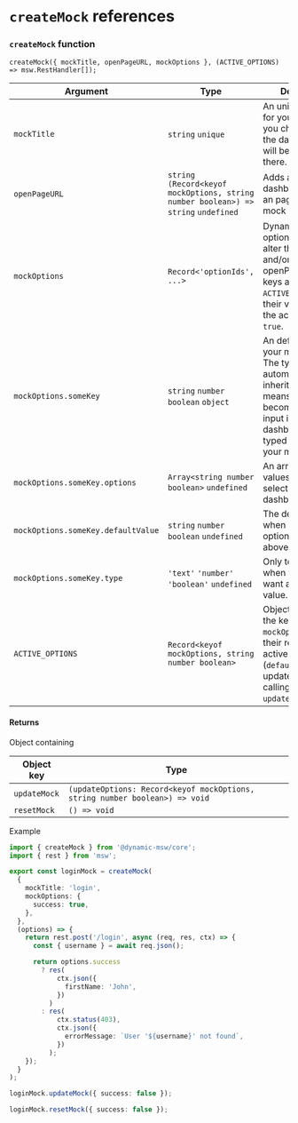 # `createMock` references

### `createMock` function

`createMock({ mockTitle, openPageURL, mockOptions }, (ACTIVE_OPTIONS) => msw.RestHandler[]);`

| Argument                           | Type                                                                                | Description                                                                                                                                                                       |
| ---------------------------------- | ----------------------------------------------------------------------------------- | --------------------------------------------------------------------------------------------------------------------------------------------------------------------------------- |
| `mockTitle`                        | `string` `unique`                                                                   | An unique identifier for your mock. If you choose to use the dashboard, this will be used as title there.                                                                         |
| `openPageURL`                      | `string` `(Record<keyof mockOptions, string number boolean>) => string` `undefined` | Adds an link to the dashboard to open an page where the mock can be tested                                                                                                        |
| `mockOptions`                      | `Record<'optionIds', ...>`                                                          | Dynamic mock options used to alter the response and/or openPageURL. The keys are used in `ACTIVE_OPTIONS` and their value will be the active value e.g. `true`.                   |
| `mockOptions.someKey`              | `string` `number` `boolean` `object`                                                | An default value for your mock option. The type is automatically inherited. That means a string will become an string input in the dashboard and typed as such in your mock code. |
| `mockOptions.someKey.options`      | `Array<string number boolean>` `undefined`                                          | An array of possible values. Shown as select input in the dashboard.                                                                                                              |
| `mockOptions.someKey.defaultValue` | `string` `number` `boolean` `undefined`                                             | The default value when using select options as shown above.                                                                                                                       |
| `mockOptions.someKey.type`         | `'text'` `'number'` `'boolean'` `undefined`                                         | Only to be used when you don't want a default value.                                                                                                                              |
| `ACTIVE_OPTIONS`                   | `Record<keyof mockOptions, string number boolean>`                                  | Object containing the keys from `mockOptions` and their respective active value (`defaultValue` or an updated value after calling `updateOptions(...)`)                           |

#### Returns

Object containing

| Object key   | Type                                                                        |
| ------------ | --------------------------------------------------------------------------- |
| `updateMock` | `(updateOptions: Record<keyof mockOptions, string number boolean>) => void` |
| `resetMock`  | `() => void`                                                                |

Example

```ts
import { createMock } from '@dynamic-msw/core';
import { rest } from 'msw';

export const loginMock = createMock(
  {
    mockTitle: 'login',
    mockOptions: {
      success: true,
    },
  },
  (options) => {
    return rest.post('/login', async (req, res, ctx) => {
      const { username } = await req.json();

      return options.success
        ? res(
            ctx.json({
              firstName: 'John',
            })
          )
        : res(
            ctx.status(403),
            ctx.json({
              errorMessage: `User '${username}' not found`,
            })
          );
    });
  }
);

loginMock.updateMock({ success: false });

loginMock.resetMock({ success: false });
```
